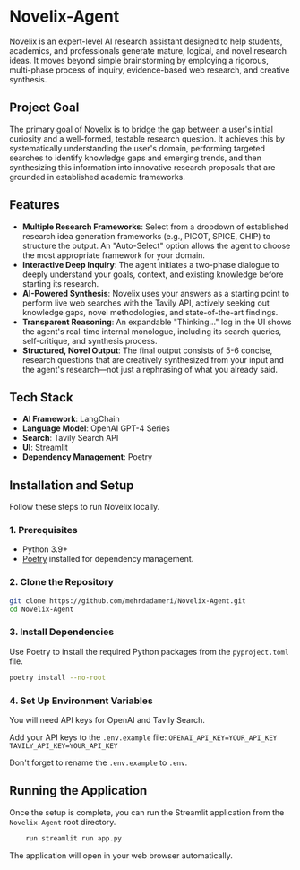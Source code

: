 # Novelix-Agent
Novelix is an expert-level AI research assistant designed to help students, academics, and professionals generate mature, logical, and novel research ideas. It moves beyond simple brainstorming by employing a rigorous, multi-phase process of inquiry, evidence-based web research, and creative synthesis.

## Project Goal

The primary goal of Novelix is to bridge the gap between a user's initial curiosity and a well-formed, testable research question. It achieves this by systematically understanding the user's domain, performing targeted searches to identify knowledge gaps and emerging trends, and then synthesizing this information into innovative research proposals that are grounded in established academic frameworks.

## Features

- **Multiple Research Frameworks**: Select from a dropdown of established research idea generation frameworks (e.g., PICOT, SPICE, CHIP) to structure the output. An "Auto-Select" option allows the agent to choose the most appropriate framework for your domain.
- **Interactive Deep Inquiry**: The agent initiates a two-phase dialogue to deeply understand your goals, context, and existing knowledge before starting its research.
- **AI-Powered Synthesis**: Novelix uses your answers as a starting point to perform live web searches with the Tavily API, actively seeking out knowledge gaps, novel methodologies, and state-of-the-art findings.
- **Transparent Reasoning**: An expandable "Thinking..." log in the UI shows the agent's real-time internal monologue, including its search queries, self-critique, and synthesis process.
- **Structured, Novel Output**: The final output consists of 5-6 concise, research questions that are creatively synthesized from your input and the agent's research—not just a rephrasing of what you already said.

## Tech Stack

- **AI Framework**: LangChain
- **Language Model**: OpenAI GPT-4 Series
- **Search**: Tavily Search API
- **UI**: Streamlit
- **Dependency Management**: Poetry

## Installation and Setup

Follow these steps to run Novelix locally.

### 1. Prerequisites

- Python 3.9+ 
- [Poetry](https://python-poetry.org/docs/#installation) installed for dependency management.

### 2. Clone the Repository

```bash
git clone https://github.com/mehrdadameri/Novelix-Agent.git
cd Novelix-Agent
```

### 3. Install Dependencies

Use Poetry to install the required Python packages from the `pyproject.toml` file.

```bash
poetry install --no-root
```

### 4. Set Up Environment Variables

You will need API keys for OpenAI and Tavily Search.

Add your API keys to the `.env.example` file:
    ```
    OPENAI_API_KEY=YOUR_API_KEY
    TAVILY_API_KEY=YOUR_API_KEY
    ```

Don't forget to rename the `.env.example` to `.env`.

## Running the Application

Once the setup is complete, you can run the Streamlit application from the `Novelix-Agent` root directory.

```bash
    run streamlit run app.py
```
The application will open in your web browser automatically.
